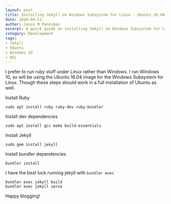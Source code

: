 ```yaml
---
layout: post
title: Installing Jekyll on Windows Subsystem for Linux - Ubuntu 16.04 
date: 2018-04-11
author: Jason M Penniman
excerpt: A quick guide on installing Jekyll on Windows Subsystem for Linux (formally Bash on Windows) Ubuntu 16.04 on Windows 10.
category: Development
tags:
- Jekyll
- Ubuntu
- Windows 10
- WSL
---
```


I prefer to run ruby stuff under Linux rather than Windows. I run Windows 10, so will be using the Ubuntu 16.04 image for the Windows Subsystem for Linux. Though these steps should work in a full installation of Ubuntu as well.

Install Ruby
```
sudo apt install ruby ruby-dev ruby-bundler
```

Install dev dependencies
```
sudo apt install gcc make build-essentials
```

Install Jekyll
```
sudo gem install jekyll
```

Install bundler dependencies
```
bundler install
```

I have the best luck running jekyll with `bundler exec`
```
bundler exec jekyll build
bundler exec jekyll serve
```

Happy blogging!